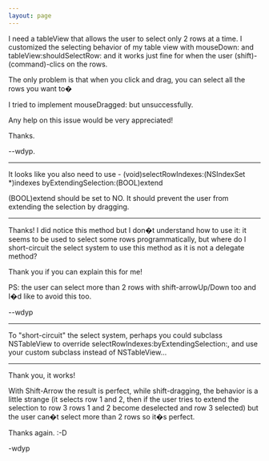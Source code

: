 ```yaml
---
layout: page
---
```


I need a tableView that allows the user to select only 2 rows at a time.
I customized the selecting behavior of my table view with mouseDown: and tableView:shouldSelectRow: and it works just fine for when the user (shift)-(command)-clics on the rows.

The only problem is that when you click and drag, you can select all the rows you want to�

I tried to implement mouseDragged: but unsuccessfully.

Any help on this issue would be very appreciated!

Thanks.

--wdyp.

----

It looks like you also need to use     - (void)selectRowIndexes:(NSIndexSet *)indexes byExtendingSelection:(BOOL)extend

(BOOL)extend should be set to NO. It should prevent the user from extending the selection by dragging.

----

Thanks! I did notice this method but I don�t understand how to use it: it seems to be used to select some rows programmatically, but where do I short-circuit the select system to use this method as it is not a delegate method?

Thank you if you can explain this for me!

PS: the user can select more than 2 rows with shift-arrowUp/Down too and I�d like to avoid this too.

--wdyp

----

To "short-circuit" the select system, perhaps you could subclass NSTableView to override     selectRowIndexes:byExtendingSelection:, and use your custom subclass instead of NSTableView...

----

Thank you, it works!

With Shift-Arrow the result is perfect, while shift-dragging, the behavior is a little strange (it selects row 1 and 2, then if the user tries to extend the selection to row 3 rows 1 and 2 become deselected and row 3 selected) but the user can�t select more than 2 rows so it�s perfect.

Thanks again. :-D

-wdyp
